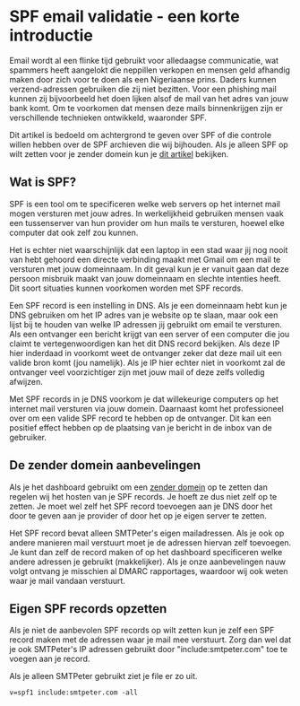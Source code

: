 # SPF email validatie - een korte introductie

Email wordt al een flinke tijd gebruikt voor alledaagse communicatie, 
wat spammers heeft aangelokt die neppillen verkopen en mensen geld 
afhandig maken door zich voor te doen als een Nigeriaanse prins. Daders 
kunnen verzend-adressen gebruiken die zij niet bezitten. Voor een phishing 
mail kunnen zij bijvoorbeeld het doen lijken alsof de mail van het adres 
van jouw bank komt. Om te voorkomen dat mensen deze mails binnenkrijgen 
zijn er verschillende technieken ontwikkeld, waaronder SPF.

Dit artikel is bedoeld om achtergrond te geven over SPF of die controle 
willen hebben over de SPF archieven die wij bijhouden. Als je alleen 
SPF op wilt zetten voor je zender domein kun je [dit artikel](./sender-domain) 
bekijken.

## Wat is SPF?

SPF is een tool om te specificeren welke web servers op het internet 
mail mogen versturen met jouw adres. In werkelijkheid gebruiken mensen vaak 
een tussenserver van hun provider om hun mails te versturen, hoewel elke 
computer dat ook zelf zou kunnen.

Het is echter niet waarschijnlijk dat een laptop in een stad waar jij 
nog nooit van hebt gehoord een directe verbinding maakt met Gmail om een 
mail te versturen met jouw domeinnaam. In dit geval kun je er vanuit gaan 
dat deze persoon misbruik maakt van jouw domeinnaam en slechte intenties heeft.
Dit soort situaties kunnen voorkomen worden met SPF records.

Een SPF record is een instelling in DNS. Als je een domeinnaam hebt kun je 
DNS gebruiken om het IP adres van je website op te slaan, maar ook een lijst 
bij te houden van welke IP adressen jij gebruikt om email te versturen. 
Als een ontvanger een bericht krijgt van een server of een computer die 
jou claimt te vertegenwoordigen kan het dit DNS record bekijken. Als deze 
IP hier inderdaad in voorkomt weet de ontvanger zeker dat deze mail uit 
een valide bron komt (jou namelijk).
Als je IP hier echter niet in voorkomt zal de ontvanger veel voorzichtiger 
zijn met jouw mail of deze zelfs volledig afwijzen.

Met SPF records in je DNS voorkom je dat willekeurige computers op het 
internet mail versturen via jouw domein. Daarnaast komt het professioneel 
over om een valide SPF record te hebben op de ontvanger. Dit kan een positief 
effect hebben op de plaatsing van je bericht in de inbox van de gebruiker.

## De zender domein aanbevelingen

Als je het dashboard gebruikt om een [zender domein](sender-domains) op 
te zetten dan regelen wij het hosten van je SPF records. Je hoeft ze dus 
niet zelf op te zetten. Je moet wel zelf het SPF record toevoegen aan je DNS 
door het door te geven aan je provider of door het op je eigen server te zetten.

Het SPF record bevat alleen SMTPeter's eigen mailadressen. Als je ook op 
andere manieren mail verstuurt moet je de adressen hiervan zelf toevoegen. 
Je kunt dan zelf de record maken of op het dashboard specificeren welke 
andere adressen je gebruikt (makkelijker). Als je onze aanbevelingen nauw 
volgt ontvang je misschien al DMARC rapportages, waardoor wij ook weten 
waar je mail vandaan verstuurt.

## Eigen SPF records opzetten

Als je niet de aanbevolen SPF records op wilt zetten kun je zelf een SPF 
record maken met de adressen waar je mail mee verstuurt. Zorg dan wel 
dat je ook SMTPeter's IP adressen gebruikt door "include:smtpeter.com" 
toe te voegen aan je record.

Als je alleen SMTPeter gebruikt ziet je file er zo uit.

````
v=spf1 include:smtpeter.com -all
````
